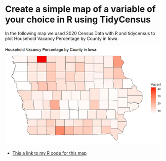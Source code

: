 # Create a simple map of a variable of your choice in R using TidyCensus 
In the following map we used 2020 Census Data with R and tidycensus to plot Household Vacancy Percentage by County in Iowa.

![This is a map I made](Exercise6a.jpeg)

* [This a link to my R code for this map](Exercise6a.R)
